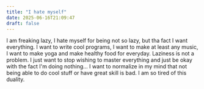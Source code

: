 ```yaml
---
title: "I hate myself"
date: 2025-06-16T21:09:47
draft: false
---
```


I am freaking lazy, I hate myself for being not so lazy, but tha fact I want everything. I want to write cool programs, I want to make at least any music, I want to make yoga and make healthy food for everyday. Laziness is not a problem. I just want to stop wishing to master everything and just be okay with the fact I'm doing nothing... I want to normalize in my mind that not being able to do cool stuff or have great skill is bad. I am so tired of this duality.
